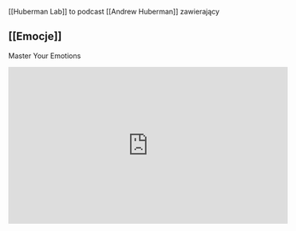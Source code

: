 [[Huberman Lab]] to podcast [[Andrew Huberman]] zawierający 

## [[Emocje]]
Master Your Emotions

<iframe width="560" height="315" src="https://www.youtube.com/embed/hcuMLQVAgEg" title="YouTube video player" frameborder="0" allow="accelerometer; autoplay; clipboard-write; encrypted-media; gyroscope; picture-in-picture" allowfullscreen></iframe>